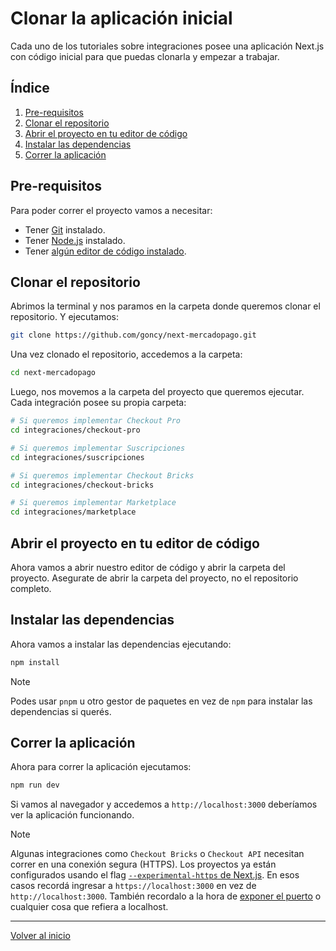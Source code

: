 # Clonar la aplicación inicial

Cada uno de los tutoriales sobre integraciones posee una aplicación Next.js con código inicial para que puedas clonarla y empezar a trabajar.

## Índice

1. [Pre-requisitos](#pre-requisitos)
2. [Clonar el repositorio](#clonar-el-repositorio)
3. [Abrir el proyecto en tu editor de código](#abrir-el-proyecto-en-tu-editor-de-código)
4. [Instalar las dependencias](#instalar-las-dependencias)
5. [Correr la aplicación](#correr-la-aplicación)

## Pre-requisitos

Para poder correr el proyecto vamos a necesitar:

- Tener [Git](https://git-scm.com/downloads) instalado.
- Tener [Node.js](https://nodejs.org/en/download/) instalado.
- Tener [algún editor de código instalado](https://code.visualstudio.com/download).

## Clonar el repositorio

Abrimos la terminal y nos paramos en la carpeta donde queremos clonar el repositorio. Y ejecutamos:

```bash
git clone https://github.com/goncy/next-mercadopago.git
```

Una vez clonado el repositorio, accedemos a la carpeta:

```bash
cd next-mercadopago
```

Luego, nos movemos a la carpeta del proyecto que queremos ejecutar. Cada integración posee su propia carpeta:

```bash
# Si queremos implementar Checkout Pro
cd integraciones/checkout-pro

# Si queremos implementar Suscripciones
cd integraciones/suscripciones

# Si queremos implementar Checkout Bricks
cd integraciones/checkout-bricks

# Si queremos implementar Marketplace
cd integraciones/marketplace
```

## Abrir el proyecto en tu editor de código

Ahora vamos a abrir nuestro editor de código y abrir la carpeta del proyecto. Asegurate de abrir la carpeta del proyecto, no el repositorio completo.

## Instalar las dependencias

Ahora vamos a instalar las dependencias ejecutando:

```bash
npm install
```

> [!NOTE]
> Podes usar `pnpm` u otro gestor de paquetes en vez de `npm` para instalar las dependencias si querés.

## Correr la aplicación

Ahora para correr la aplicación ejecutamos:

```bash
npm run dev
```

Si vamos al navegador y accedemos a `http://localhost:3000` deberíamos ver la aplicación funcionando.

> [!NOTE]
> Algunas integraciones como `Checkout Bricks` o `Checkout API` necesitan correr en una conexión segura (HTTPS). Los proyectos ya están configurados usando el flag [`--experimental-https` de Next.js](https://nextjs.org/docs/app/api-reference/cli/next#using-https-during-development). En esos casos recordá ingresar a `https://localhost:3000` en vez de `http://localhost:3000`. También recordalo a la hora de [exponer el puerto](../exponer-puerto/README.md) o cualquier cosa que refiera a localhost.

---

[Volver al inicio](../../README.md)
